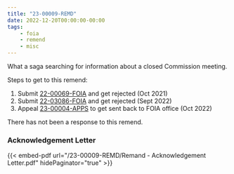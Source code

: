 ```yaml
---
title: "23-00009-REMD"
date: 2022-12-20T00:00:00-00:00
tags:
    - foia
    - remend
    - misc
---
```


What a saga searching for information about a closed Commission meeting.

Steps to get to this remend:

1. Submit [22-00069-FOIA][22-00069-FOIA] and get rejected (Oct 2021)
1. Submit [22-03086-FOIA][22-03086-FOIA] and get rejected (Sept 2022)
1. Appeal [23-00004-APPS][23-00004-APPS] to get sent back to FOIA office (Oct 2022)

There has not been a response to this remend.

### Acknowledgement Letter

{{< embed-pdf url="/23-00009-REMD/Remand - Acknowledgement Letter.pdf" hidePaginator="true" >}}

[22-00069-FOIA]: /2021/10/22-00069-foia/
[22-03086-FOIA]: /2022/09/22-03086-foia/
[23-00004-APPS]: /2022/10/23-00004-apps/
